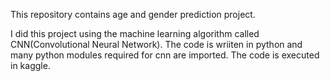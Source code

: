 This repository contains age and gender prediction project.

I did this project using the machine learning algorithm called CNN(Convolutional Neural Network). The code is wriiten in python and many python modules required for cnn are imported. The code is executed in kaggle.